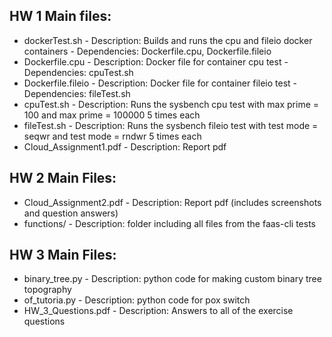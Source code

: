 ## HW 1 Main files: ##
- dockerTest.sh - Description: Builds and runs the cpu and fileio docker containers - Dependencies: Dockerfile.cpu, Dockerfile.fileio
- Dockerfile.cpu - Description: Docker file for container cpu test - Dependencies: cpuTest.sh
- Dockerfile.fileio - Description: Docker file for container fileio test - Dependencies: fileTest.sh
- cpuTest.sh - Description: Runs the sysbench cpu test with max prime = 100 and max prime = 100000 5 times each
- fileTest.sh - Description: Runs the sysbench fileio test with test mode = seqwr and test mode = rndwr 5 times each
- Cloud_Assignment1.pdf - Description: Report pdf

## HW 2 Main Files: ##
- Cloud_Assignment2.pdf - Description: Report pdf (includes screenshots and question answers)
- functions/ - Description: folder including all files from the faas-cli tests

## HW 3 Main Files: ##
- binary_tree.py - Description: python code for making custom binary tree topography
- of_tutoria.py - Description: python code for pox switch
- HW_3_Questions.pdf - Description: Answers to all of the exercise questions
